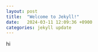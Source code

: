 ```yaml
---
layout: post
title:  "Welcome to Jekyll!"
date:   2024-03-11 12:09:36 +0900
categories: jekyll update
---
```


hi

